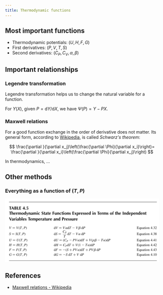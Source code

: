 ```yaml
---
title: Thermodynamic functions
---
```


## Most important functions

- Thermodynamic potentials: $(U, H, F, G)$
- First derivatives: $(P, V, T, S)$
- Second derivatives: $(C_P, C_V, \alpha, \beta)$

## Important relationships

### Legendre transformation

Legendre transformation helps us to change the natural variable for a function.

For $Y(X)$, given $P = \mathrm{d}Y / \mathrm{d}X$, we have  $\Psi(P) = Y - PX$.

### Maxwell relations

For a good function exchange in the order of derivative does not matter. Its general form, according to [Wikipedia](https://en.wikipedia.org/wiki/Maxwell_relations), is called *Schwarz's theorem*:

$$
\frac{\partial }{\partial x_j}\left(\frac{\partial \Phi}{\partial x_i}\right)=
\frac{\partial }{\partial x_i}\left(\frac{\partial \Phi}{\partial x_j}\right)
$$

In thermodynamics, ...

## Other methods

### Everything as a function of $(T,P)$

![](Untitled.png)

## References

- [Maxwell relations - Wikipedia](https://en.wikipedia.org/wiki/Maxwell_relations)